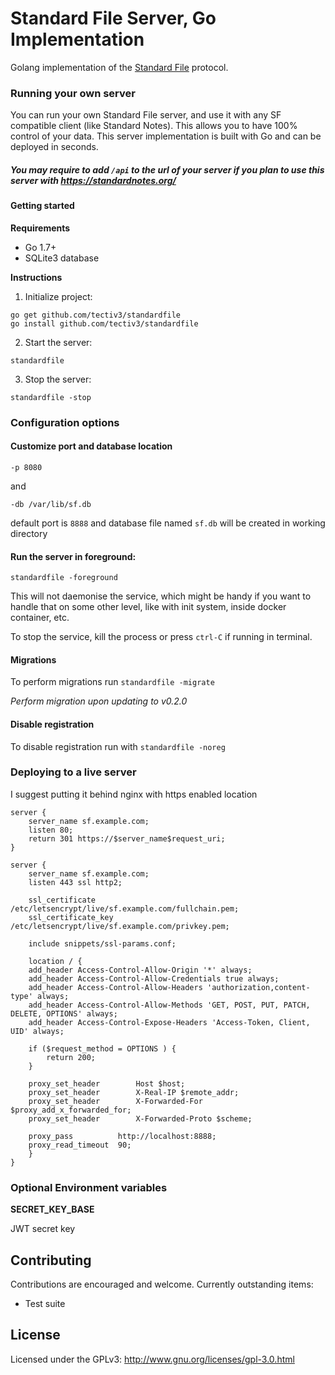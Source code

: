 # Standard File Server, Go Implementation

Golang implementation of the [Standard File](https://standardfile.org/) protocol.


### Running your own server
You can run your own Standard File server, and use it with any SF compatible client (like Standard Notes).
This allows you to have 100% control of your data.
This server implementation is built with Go and can be deployed in seconds.

##### You may require to add `/api` to the url of your server if you plan to use this server with https://standardnotes.org/

#### Getting started

**Requirements**

- Go 1.7+
- SQLite3 database

**Instructions**

1. Initialize project:

```
go get github.com/tectiv3/standardfile
go install github.com/tectiv3/standardfile
```

2. Start the server:

```
standardfile
```

3. Stop the server:

```
standardfile -stop
```
### Configuration options

#### Customize port and database location
```
-p 8080
```
and
```
-db /var/lib/sf.db
```
default port is `8888` and database file named `sf.db` will be created in working directory

#### Run the server in foreground:

```
standardfile -foreground
```

This will not daemonise the service, which might be handy if you want to handle that on some other level, like with init system, inside docker container, etc. 

To stop the service, kill the process or press `ctrl-C` if running in terminal.

#### Migrations
To perform migrations run `standardfile -migrate`

_Perform migration upon updating to v0.2.0_

#### Disable registration
To disable registration run with `standardfile -noreg`


### Deploying to a live server
I suggest putting it behind nginx with https enabled location
```
server {
    server_name sf.example.com;
    listen 80;
    return 301 https://$server_name$request_uri;
}

server {
    server_name sf.example.com;
    listen 443 ssl http2;

    ssl_certificate /etc/letsencrypt/live/sf.example.com/fullchain.pem;
    ssl_certificate_key /etc/letsencrypt/live/sf.example.com/privkey.pem;

    include snippets/ssl-params.conf;
	
    location / {
	add_header Access-Control-Allow-Origin '*' always;
	add_header Access-Control-Allow-Credentials true always;
	add_header Access-Control-Allow-Headers 'authorization,content-type' always;
	add_header Access-Control-Allow-Methods 'GET, POST, PUT, PATCH, DELETE, OPTIONS' always;
	add_header Access-Control-Expose-Headers 'Access-Token, Client, UID' always;

	if ($request_method = OPTIONS ) {
		return 200;
	}

	proxy_set_header        Host $host;
	proxy_set_header        X-Real-IP $remote_addr;
	proxy_set_header        X-Forwarded-For $proxy_add_x_forwarded_for;
	proxy_set_header        X-Forwarded-Proto $scheme;

	proxy_pass          http://localhost:8888;
	proxy_read_timeout  90;
    }
}
```
### Optional Environment variables

**SECRET_KEY_BASE**

JWT secret key

## Contributing
Contributions are encouraged and welcome. Currently outstanding items:

- Test suite

## License

Licensed under the GPLv3: http://www.gnu.org/licenses/gpl-3.0.html
